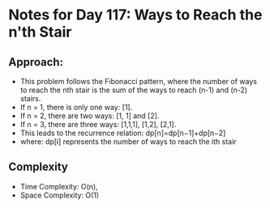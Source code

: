 # Notes for Day 117: Ways to Reach the n'th Stair

## Approach:

- This problem follows the Fibonacci pattern, where the number of ways to reach the nth stair is the sum of the ways to reach (n-1) and (n-2) stairs.
- If n = 1, there is only one way: [1].
- If n = 2, there are two ways: [1, 1] and [2].
- If n = 3, there are three ways: [1,1,1], [1,2], [2,1].
- This leads to the recurrence relation: dp[n]=dp[n−1]+dp[n−2]
- where: dp[i] represents the number of ways to reach the ith stair

## Complexity

- Time Complexity: O(n),
- Space Complexity: O(1)
